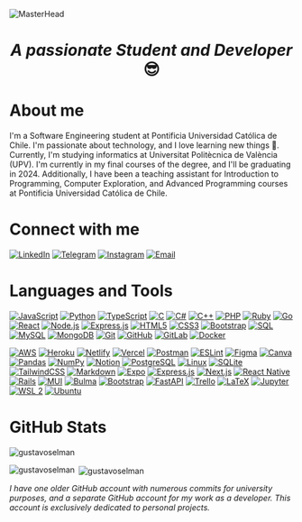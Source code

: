 ![MasterHead](./images/github-cover.gif)

<h1 align="center"><i>A passionate Student and Developer</i> 😎</h1>

# About me
I'm a Software Engineering student at Pontificia Universidad Católica de Chile. I'm passionate about technology, and I love learning new things 🚀. Currently, I'm studying informatics at Universitat Politècnica de València (UPV). I'm currently in my final courses of the degree, and I'll be graduating in 2024. Additionally, I have been a teaching assistant for Introduction to Programming, Computer Exploration, and Advanced Programming courses at Pontificia Universidad Católica de Chile.

# Connect with me

[![LinkedIn](https://img.shields.io/badge/LinkedIn-%230077B5.svg?logo=linkedin&logoColor=white)](https://www.linkedin.com/in/gustavo-selman) 
[![Telegram](https://img.shields.io/badge/Telegram-%232CA5E0.svg?logo=telegram&logoColor=white)](https://t.me/gustavoselman)
[![Instagram](https://img.shields.io/badge/Instagram-%23E4405F.svg?logo=instagram&logoColor=white)](https://instagram.com/gustavoselman) 
[![Email](https://img.shields.io/badge/Email-%23D14836.svg?logo=gmail&logoColor=white)](mailto:gustavo.selman@uc.cl)

# Languages and Tools

[![JavaScript](https://img.shields.io/badge/JavaScript-%23323330.svg?style=flat&logo=javascript&logoColor=%23F7DF1E)](https://developer.mozilla.org/en-US/docs/Web/JavaScript)
[![Python](https://img.shields.io/badge/Python-3670A0?style=flat&logo=python&logoColor=ffdd54)](https://www.python.org/)
[![TypeScript](https://img.shields.io/badge/TypeScript-%23007ACC.svg?style=flat&logo=typescript&logoColor=white)](https://www.typescriptlang.org/)
[![C](https://img.shields.io/badge/C-%2300599C.svg?style=flat&logo=c&logoColor=white)](https://www.w3schools.com/cs/)
[![C#](https://img.shields.io/badge/C%23-%23239120.svg?style=flat&logo=c-sharp&logoColor=white)](https://www.w3schools.com/cs/)
[![C++](https://img.shields.io/badge/C++-%2300599C.svg?style=flat&logo=c%2B%2B&logoColor=white)](https://www.w3schools.com/cpp/)
[![PHP](https://img.shields.io/badge/PHP-%23777BB4.svg?style=flat&logo=php&logoColor=white)](https://www.php.net/)
[![Ruby](https://img.shields.io/badge/Ruby-%23CC342D.svg?style=flat&logo=ruby&logoColor=white)](https://www.ruby-lang.org/en/)
[![Go](https://img.shields.io/badge/Go-%2300ADD8.svg?style=flat&logo=go&logoColor=white)](https://golang.org/)
[![React](https://img.shields.io/badge/React-%2320232a.svg?style=flat&logo=react&logoColor=61DAFB)](https://reactjs.org/)
[![Node.js](https://img.shields.io/badge/Node.js-6DA55F?style=flat&logo=node.js&logoColor=white)](https://nodejs.org/)
[![Express.js](https://img.shields.io/badge/Express.js-%23404d59.svg?style=flat&logo=express&logoColor=61DAFB)](https://expressjs.com/)
[![HTML5](https://img.shields.io/badge/HTML5-%23E34F26.svg?style=flat&logo=html5&logoColor=white)](https://www.w3.org/html/)
[![CSS3](https://img.shields.io/badge/CSS3-%231572B6.svg?style=flat&logo=css3&logoColor=white)](https://www.w3schools.com/css/)
[![Bootstrap](https://img.shields.io/badge/Bootstrap-%23563D7C.svg?style=flat&logo=bootstrap&logoColor=white)](https://getbootstrap.com/)
[![SQL](https://img.shields.io/badge/SQL-%23007396.svg?style=flat&logo=postgresql&logoColor=white)](https://www.postgresql.org/)
[![MySQL](https://img.shields.io/badge/MySQL-%234479A1.svg?style=flat&logo=mysql&logoColor=white)](https://www.mysql.com/)
[![MongoDB](https://img.shields.io/badge/MongoDB-%234ea94b.svg?style=flat&logo=mongodb&logoColor=white)](https://www.mongodb.com/)
[![Git](https://img.shields.io/badge/Git-%23F05032.svg?style=flat&logo=git&logoColor=white)](https://git-scm.com/)
[![GitHub](https://img.shields.io/badge/GitHub-%23121011.svg?style=flat&logo=github&logoColor=white)](https://github.com/)
[![GitLab](https://img.shields.io/badge/GitLab-%23FCA121.svg?style=flat&logo=gitlab&logoColor=white)](https://about.gitlab.com/)
[![Docker](https://img.shields.io/badge/Docker-%232496ED.svg?style=flat&logo=docker&logoColor=white)](https://www.docker.com/)
<!-- [![Kubernetes](https://img.shields.io/badge/Kubernetes-%23326CE5.svg?style=flat&logo=kubernetes&logoColor=white)](https://kubernetes.io/) -->
[![AWS](https://img.shields.io/badge/AWS-%23FF9900.svg?style=flat&logo=amazon-aws&logoColor=white)](https://aws.amazon.com/)
[![Heroku](https://img.shields.io/badge/Heroku-%23430098.svg?style=flat&logo=heroku&logoColor=white)](https://www.heroku.com/)
[![Netlify](https://img.shields.io/badge/Netlify-%23000000.svg?style=flat&logo=netlify&logoColor=00C7B7)](https://www.netlify.com/)
[![Vercel](https://img.shields.io/badge/Vercel-%23000000.svg?style=flat&logo=vercel&logoColor=white)](https://vercel.com/)
[![Postman](https://img.shields.io/badge/Postman-FF6C37?style=flat&logo=postman&logoColor=white)](https://www.postman.com/)
[![ESLint](https://img.shields.io/badge/ESLint-4B3263?style=flat&logo=eslint&logoColor=white)](https://eslint.org/)
[![Figma](https://img.shields.io/badge/Figma-%23F24E1E.svg?style=flat&logo=figma&logoColor=white)](https://www.figma.com/)
[![Canva](https://img.shields.io/badge/Canva-%2300C4CC.svg?style=flat&logo=Canva&logoColor=white)](https://www.canva.com/)
[![Pandas](https://img.shields.io/badge/Pandas-%23150458.svg?style=flat&logo=pandas&logoColor=white)](https://pandas.pydata.org/)
[![NumPy](https://img.shields.io/badge/NumPy-%23013243.svg?style=flat&logo=numpy&logoColor=white)](https://numpy.org/)
[![Notion](https://img.shields.io/badge/Notion-%23000000.svg?style=flat&logo=notion&logoColor=white)](https://www.notion.so/)
[![PostgreSQL](https://img.shields.io/badge/PostgreSQL-%23336791.svg?style=flat&logo=postgresql&logoColor=white)](https://www.postgresql.org/)
[![Linux](https://img.shields.io/badge/Linux-%23FCC624.svg?style=flat&logo=linux&logoColor=white)](https://www.linux.org/)
[![SQLite](https://img.shields.io/badge/SQLite-%23003B57.svg?style=flat&logo=sqlite&logoColor=white)](https://www.sqlite.org/)
[![TailwindCSS](https://img.shields.io/badge/TailwindCSS-%2338B2AC.svg?style=flat&logo=tailwind-css&logoColor=white)](https://tailwindcss.com/)
[![Markdown](https://img.shields.io/badge/Markdown-%23000000.svg?style=flat&logo=markdown&logoColor=white)](https://www.markdownguide.org/)
[![Expo](https://img.shields.io/badge/Expo-1C1E24?style=flat&logo=expo&logoColor=D04A37)](https://expo.dev/)
[![Express.js](https://img.shields.io/badge/Express.js-%23404d59.svg?style=flat&logo=express&logoColor=61DAFB)](https://expressjs.com/)
[![Next.js](https://img.shields.io/badge/Next.js-black?style=flat&logo=next.js&logoColor=white)](https://nextjs.org/)
[![React Native](https://img.shields.io/badge/React_Native-%2320232a.svg?style=flat&logo=react&logoColor=61DAFB)](https://reactnative.dev/)
[![Rails](https://img.shields.io/badge/Rails-%23CC0000.svg?style=flat&logo=ruby-on-rails&logoColor=white)](https://rubyonrails.org/)
[![MUI](https://img.shields.io/badge/MUI-%230081CB.svg?style=flat&logo=material-ui&logoColor=white)](https://mui.com/)
[![Bulma](https://img.shields.io/badge/Bulma-%23000000.svg?style=flat&logo=bulma&logoColor=white)](https://bulma.io/)
[![Bootstrap](https://img.shields.io/badge/Bootstrap-%23563D7C.svg?style=flat&logo=bootstrap&logoColor=white)](https://getbootstrap.com/)
[![FastAPI](https://img.shields.io/badge/FastAPI-%23007ACC.svg?style=flat&logo=fastapi&logoColor=white)](https://fastapi.tiangolo.com/)
[![Trello](https://img.shields.io/badge/Trello-%23026AA7.svg?style=flat&logo=trello&logoColor=white)](https://trello.com/)
[![LaTeX](https://img.shields.io/badge/LaTeX-%23008080.svg?style=flat&logo=latex&logoColor=white)](https://www.latex-project.org/)
[![Jupyter](https://img.shields.io/badge/Jupyter-%23F37626.svg?style=flat&logo=jupyter&logoColor=white)](https://jupyter.org/)
[![WSL 2](https://img.shields.io/badge/WSL%202-%23007CFF.svg?style=flat&logo=windows&logoColor=white)](https://docs.microsoft.com/en-us/windows/wsl/)
[![Ubuntu](https://img.shields.io/badge/Ubuntu-%23E95420.svg?style=flat&logo=ubuntu&logoColor=white)](https://ubuntu.com/)


# GitHub Stats

<!-- Profile views -->
<p align="left"> <img src="https://komarev.com/ghpvc/?username=gustavoselman&label=Profile%20views&color=0e75b6&style=flat" alt="gustavoselman" /> </p>

<!-- Most Used Languages -->
<p><img align="left" src="https://github-readme-stats.vercel.app/api/top-langs?username=gustavoselman&show_icons=true&locale=en&layout=compact" alt="gustavoselman" /></p>

<!-- Gustavo Selman's Github Stats -->
<p>&nbsp;<img align="center" src="https://github-readme-stats.vercel.app/api?username=gustavoselman&show_icons=true&locale=en" alt="gustavoselman" /></p>

<!-- Current Streak -->
<!-- <p><img align="center" src="https://github-readme-streak-stats.herokuapp.com/?user=gustavoselman&" alt="gustavoselman" /></p> -->


_I have one older GitHub account with numerous commits for university purposes, and a separate GitHub account for my work as a developer. This account is exclusively dedicated to personal projects._